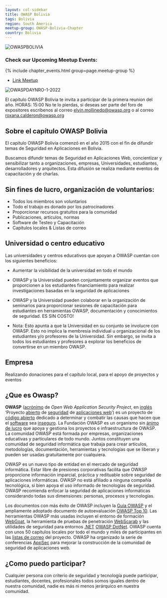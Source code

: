 ```yaml
---
layout: col-sidebar
title: OWASP Bolivia
tags: Bolivia
region: South America
meetup-group: OWASP-Bolivia-Chapter
country: Bolivia
---
```



![OWASPBOLIVIA](/www-chapter-bolivia/assets/images/owasp-www.jpg "OWASP BOLIVIA")


### Check our Upcoming Meetup Events:

{% include chapter_events.html group=page.meetup-group %}


* [Link Meetup](https://www.meetup.com/es/owasp-bolivia-meetup-group/events/287042333/ "https://www.meetup.com/es/owasp-bolivia-meetup-group/events/287042333/")

![OWASPDAYNRO-1-2022](/www-chapter-bolivia/assets/images/owaspday12022.jpg "OWASP DAY NRO-1-2022")

El capítulo OWASP Bolivia te invita a participar de la primera reunion del año.
HORAS: 15:00
No te lo pierdas, si deseas ser parte del foro de expositores escríbenos al correo elvin.mollinedo@owasp.org o al correo roxana.calderon@owasp.org




## Sobre el capítulo OWASP Bolivia
El capitulo OWASP Bolivia comenzó en el año 2015 con el fin de difundir temas de Seguridad en Aplicaciones en Bolivia. 

Buscamos difundir temas de Seguridad en Aplicaciones Web, concientizar y sensibilizar tanto a organizaciones, empresas, Universidades, estudiantes, desarrolladores y arquitectos. Esta difusión se realiza mediante eventos de capacitación y de charlas.

## Sin fines de lucro, organización de voluntarios:
* Todos los miembros son voluntarios
* Todo el trabajo es donado por los patrocinadores
* Proporcionar recursos gratuitos para la comunidad
* Publicaciones, artículos, normas
* Software de Testeo y Capacitación
* Capítulos locales & Listas de correo


## Universidad o centro educativo
Las universidades y centros educativos que apoyan a OWASP cuentan con los siguientes beneficios:

* Aumentar la visibilidad de la universidad en todo el mundo
* OWASP y la Universidad pueden conjuntamente organizar eventos que proporcionen a los estudiantes financiamiento para realizar investigaciones basadas en la seguridad de aplicaciones
* OWASP y la Universidad pueden colaborar en la organización de seminarios para proporcionar sesiones de capacitación para estudiantes en herramientas OWASP, documentación y conocimientos de seguridad.
ES SIN COSTO!

* Nota: Esto apunta a que la Universidad en su conjunto se involucre con OWASP. Esto no implica la membresia individual u organizacional de los estudiantes y/o profesores de la Universidad. Sin embargo, se invita a todos los estudiantes y profesores a explorar los beneficios de convertirse en un miembro OWASP.

## Empresa
Realizando donaciones para el capítulo local, para el apoyo de proyectos y eventos

## ¿Que es Owasp?

**OWASP** ([acrónimo](acrónimo ) de *Open Web Application
Security Project*, en [inglés](idioma_inglés ) ‘Proyecto
[abierto](Código_abierto ) de
[seguridad](Seguridad_informática ) de [aplicaciones
web](Aplicación_web )’) es un proyecto de [código
abierto](código_abierto ) dedicado a determinar y combatir
las causas que hacen que el [software](software ) sea
[inseguro](Seguridad_informática ). La Fundación OWASP es un
organismo sin [ánimo de lucro](ánimo_de_lucro ) que apoya y
gestiona los proyectos e infraestructura de OWASP. La comunidad OWASP
está formada por empresas, organizaciones educativas y particulares de
todo mundo. Juntos constituyen una comunidad de seguridad informática
que trabaja para crear artículos, metodologías, documentación,
herramientas y tecnologías que se liberan y pueden ser usadas
gratuitamente por cualquiera.

OWASP es un nuevo tipo de entidad en el mercado de seguridad
informática. Estar libre de presiones corporativas facilita que OWASP
proporcione información imparcial, práctica y redituable sobre seguridad
de aplicaciones informáticas. OWASP no está afiliado a ninguna compañía
tecnológica, si bien apoya el uso informado de tecnologías de seguridad.
OWASP recomienda enfocar la seguridad de aplicaciones informáticas
considerando todas sus dimensiones: personas, procesos y tecnologías.

Los documentos con más éxito de OWASP incluyen la [Guía
OWASP](Guía_OWASP ) y el ampliamente adoptado documento de
autoevaluación [OWASP Top 10](OWASP_Top_10 ). Las herramientas
OWASP más usadas incluyen el entorno de formación
[WebGoat](WebGoat ), la herramienta de pruebas de penetración
[WebScarab](WebScarab ) y las utilidades de seguridad para
entornos [.NET](.NET ) [OWASP
DotNet](OWASP_DotNet ). OWASP cuenta con unos 50 capítulos
locales por todo el mundo y miles de participantes en las [listas de
correo](lista_de_correo ) del proyecto. OWASP ha organizado la
serie de conferencias [AppSec](AppSec ) para mejorar la
construcción de la comunidad de seguridad de aplicaciones web.

## ¿Como puedo participar?

Cualquier persona con criterio de seguridad y tecnología puede
participar, estudiantes, docentes, profesionales todos somos iguales
dentro de nuestra comunidad, nadie es más ni menos jerárquico en nuestra
comunidad.


